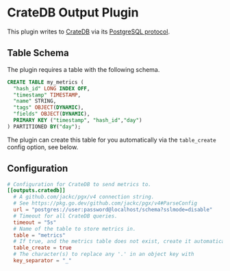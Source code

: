 # CrateDB Output Plugin

This plugin writes to [CrateDB](https://crate.io/) via its [PostgreSQL
protocol](https://crate.io/docs/crate/reference/protocols/postgres.html).

## Table Schema

The plugin requires a table with the following schema.

```sql
CREATE TABLE my_metrics (
  "hash_id" LONG INDEX OFF,
  "timestamp" TIMESTAMP,
  "name" STRING,
  "tags" OBJECT(DYNAMIC),
  "fields" OBJECT(DYNAMIC),
  PRIMARY KEY ("timestamp", "hash_id","day")
) PARTITIONED BY("day");
```

The plugin can create this table for you automatically via the `table_create`
config option, see below.

## Configuration

```toml @sample.conf
# Configuration for CrateDB to send metrics to.
[[outputs.cratedb]]
  # A github.com/jackc/pgx/v4 connection string.
  # See https://pkg.go.dev/github.com/jackc/pgx/v4#ParseConfig
  url = "postgres://user:password@localhost/schema?sslmode=disable"
  # Timeout for all CrateDB queries.
  timeout = "5s"
  # Name of the table to store metrics in.
  table = "metrics"
  # If true, and the metrics table does not exist, create it automatically.
  table_create = true
  # The character(s) to replace any '.' in an object key with
  key_separator = "_"
```
